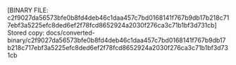 [BINARY FILE: c2f9027da56573bfe0b8fd4deb46c1daa457c7bd0168141f767b9db17b218c717ebf3a5225efc8ded6ef2f78fcd8652924a2030f276ca3c71b1bf3d731cb]
Stored copy: docs/converted-binary/c2f9027da56573bfe0b8fd4deb46c1daa457c7bd0168141f767b9db17b218c717ebf3a5225efc8ded6ef2f78fcd8652924a2030f276ca3c71b1bf3d731cb
